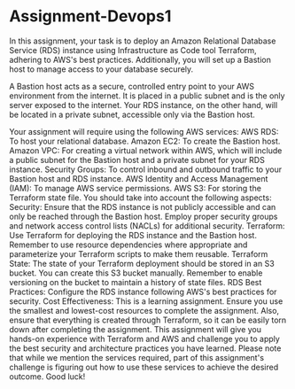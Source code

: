 # Assignment-Devops1

In this assignment, your task is to deploy an Amazon Relational Database Service (RDS) instance using Infrastructure as Code tool Terraform, adhering to AWS's best practices. Additionally, you will set up a Bastion host to manage access to your database securely.

A Bastion host acts as a secure, controlled entry point to your AWS environment from the internet. It is placed in a public subnet and is the only server exposed to the internet. Your RDS instance, on the other hand, will be located in a private subnet, accessible only via the Bastion host.

Your assignment will require using the following AWS services:
AWS RDS: To host your relational database.
Amazon EC2: To create the Bastion host.
Amazon VPC: For creating a virtual network within AWS, which will include a public subnet for the Bastion host and a private subnet for your RDS instance.
Security Groups: To control inbound and outbound traffic to your Bastion host and RDS instance.
AWS Identity and Access Management (IAM): To manage AWS service permissions.
AWS S3: For storing the Terraform state file.
You should take into account the following aspects:
Security: Ensure that the RDS instance is not publicly accessible and can only be reached through the Bastion host. Employ proper security groups and network access control lists (NACLs) for additional security.
Terraform: Use Terraform for deploying the RDS instance and the Bastion host. Remember to use resource dependencies where appropriate and parameterize your Terraform scripts to make them reusable.
Terraform State: The state of your Terraform deployment should be stored in an S3 bucket. You can create this S3 bucket manually. Remember to enable versioning on the bucket to maintain a history of state files.
RDS Best Practices: Configure the RDS instance following AWS's best practices for security.
Cost Effectiveness: This is a learning assignment. Ensure you use the smallest and lowest-cost resources to complete the assignment. Also, ensure that everything is created through Terraform, so it can be easily torn down after completing the assignment.
This assignment will give you hands-on experience with Terraform and AWS and challenge you to apply the best security and architecture practices you have learned. Please note that while we mention the services required, part of this assignment's challenge is figuring out how to use these services to achieve the desired outcome. Good luck!
